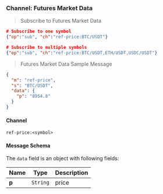 ### Channel: Futures Market Data

> Subscribe to Futures Market Data

```json
# Subscribe to one symbol
{"op":"sub", "ch":"ref-price:BTC/USDT"}

# Subscribe to multiple symbols
{"op":"sub", "ch":"ref-price:BTC/USDT,ETH/USDT,USDC/USDT"}
```

> Futures Market Data Sample Message

```json
{
  "m": "ref-price",
  "s": "BTC/USDT",
  "data": {
    "p": "8954.8"
  }
}
```

#### Channel

`ref-price:<symbol>`


#### Message Schema

The `data` field is an object with following fields:

 Name    | Type      | Description
-------- | --------- | -------------
**p**    | `String`  | price 


